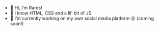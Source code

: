 - 👋 Hi, I’m Rares!
- 👀 I know HTML, CSS and a lil' bit of JS
- 🌱 I’m currently working on my own social media platform 😮 (coming soon!)


